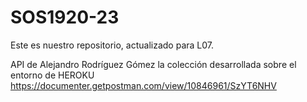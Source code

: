 # SOS1920-23
Este es nuestro repositorio, actualizado para L07.

API de Alejandro Rodríguez Gómez la colección desarrollada sobre el entorno de HEROKU
https://documenter.getpostman.com/view/10846961/SzYT6NHV
